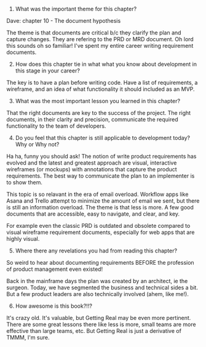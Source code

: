 1.  What was the important theme for this chapter?

Dave: chapter 10 - The document hypothesis

The theme is that documents are critical b/c they clarify the plan and capture changes.   They are refering to the PRD or MRD document.  Oh lord this sounds oh so familiar!  I've spent my entire career writing requirement documents. 

2. How does this chapter tie in what what you know about development in this stage in your career?

The key is to have a plan before writing code.   Have a list of requirements, a wireframe, and an idea of what functionality it should included as an MVP. 


3. What was the most important lesson you learned in this chapter?

That the right documents are key to the success of the project.  The right documents, in their clarity and precision, communicate the required functionality to the team of developers. 


4. Do you feel that this chapter is still applicable to development today?  Why or Why not?

Ha ha, funny you should ask!  The notion of write product requirements has evolved and the latest and greatest approach are visual, interactive wireframes (or mockups) with annotations that capture the product requirements.  The best way to communicate the plan to an implementer is to show them. 

This topic is so relavant in the era of email overload.   Workflow apps like Asana and Trello attempt to minimize the amount of email we sent, but there is still an information overload.  The theme is that less is more.  A few good documents that are accessible, easy to navigate, and clear, and key.  

For example even the classic PRD is outdated and obsolete compared to visual wireframe requirement documents, especially for web apps that are highly visual. 


5. Where there any revelations you had from reading this chapter?

So weird to hear about documenting requirements BEFORE the profession of product management even existed!

Back in the mainframe days the plan was created by an architect, ie the surgeon.  Today, we have segmented the business and technical sides a bit.  But a few product leaders are also technically involved (ahem, like me!). 



6. How awesome is this book?!!?

It's crazy old.   It's valuable, but Getting Real may be even more pertinent.  There are some great lessons there like less is more, small teams are more effective than large teams, etc.  But Getting Real is just a derivative of TMMM, I'm sure. 